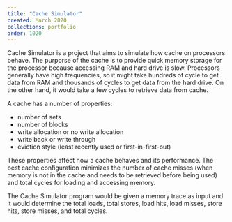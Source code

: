 ```yaml
---
title: "Cache Simulator"
created: March 2020
collections: portfolio
order: 1020
---
```

Cache Simulator is a project that aims to simulate how cache on processors behave. The purporse of the cache is to provide quick memory storage for the processor because accessing RAM and hard drive is slow. Processors generally have high frequencies, so it might take hundreds of cycle to get data from RAM and thousands of cycles to get data from the hard drive. On the other hand, it would take a few cycles to retrieve data from cache.

A cache has a number of properties: 
- number of sets
- number of blocks
- write allocation or no write allocation
- write back or write through
- eviction style (least recently used or first-in-first-out)

These properties affect how a cache behaves and its performance. The best cache configuration minimizes the number of cache misses (when memory is not in the cache and needs to be retrieved before being used) and total cycles for loading and accessing memory.

The Cache Simulator program would be given a memory trace as input and it would determine the total loads, total stores, load hits, load misses, store hits, store misses, and total cycles.
